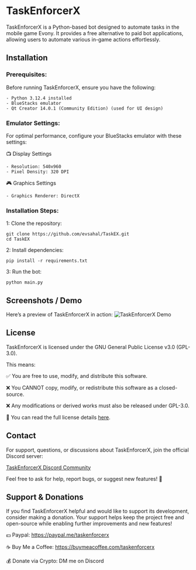 # TaskEnforcerX

TaskEnforcerX is a Python-based bot designed to automate tasks in the mobile game Evony. It provides a free alternative to paid bot applications, allowing users to automate various in-game actions effortlessly.

## Installation

### Prerequisites:

  Before running TaskEnforcerX, ensure you have the following:
  
    - Python 3.12.4 installed
    - BlueStacks emulator
    - Qt Creator 14.0.1 (Community Edition) (used for UI design)

### Emulator Settings:

  For optimal performance, configure your BlueStacks emulator with these settings:
  
  📺 Display Settings
  
    - Resolution: 540x960
    - Pixel Density: 320 DPI
  
  🎮 Graphics Settings
  
    - Graphics Renderer: DirectX

### Installation Steps:

  1: Clone the repository:
  ```
  git clone https://github.com/evsahal/TaskEX.git
  cd TaskEX
  ```
  2: Install dependencies:
  ```
  pip install -r requirements.txt
  ```
  3: Run the bot:
  ```
  python main.py
  ```

## Screenshots / Demo

Here’s a preview of TaskEnforcerX in action:
![TaskEnforcerX Demo](https://github.com/evsahal/TaskEX/blob/master/demo.gif)


## License

TaskEnforcerX is licensed under the GNU General Public License v3.0 (GPL-3.0).

This means:

✅ You are free to use, modify, and distribute this software.

❌ You CANNOT copy, modify, or redistribute this software as a closed-source.

❌ Any modifications or derived works must also be released under GPL-3.0.


📜 You can read the full license details [here](https://github.com/evsahal/TaskEX/blob/master/LICENSE).

## Contact 

For support, questions, or discussions about TaskEnforcerX, join the official Discord server:

[TaskEnforcerX Discord Community](https://discord.gg/CPCcxRQn2B)

Feel free to ask for help, report bugs, or suggest new features! 🚀

## Support & Donations

If you find TaskEnforcerX helpful and would like to support its development, consider making a donation. Your support helps keep the project free and open-source while enabling further improvements and new features!


💵 Paypal: https://paypal.me/taskenforcerx

☕ Buy Me a Coffee: https://buymeacoffee.com/taskenforcerx

💰 Donate via Crypto: DM me on Discord




